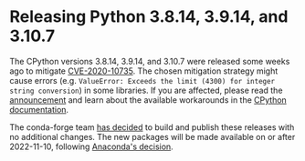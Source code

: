 # Releasing Python 3.8.14, 3.9.14, and 3.10.7

The CPython versions 3.8.14, 3.9.14, and 3.10.7 were released some weeks
ago to mitigate
[CVE-2020-10735](https://nvd.nist.gov/vuln/detail/CVE-2020-10735). The
chosen mitigation strategy might cause errors (e.g.
`ValueError: Exceeds the limit (4300) for integer string conversion`) in
some libraries. If you are affected, please read the
[announcement](https://docs.python.org/release/3.10.7/whatsnew/3.10.html#notable-security-feature-in-3-10-7)
and learn about the available workarounds in the [CPython
documentation](https://docs.python.org/3/library/stdtypes.html#integer-string-conversion-length-limitation).

The conda-forge team [has
decided](https://github.com/conda-forge/python-feedstock/pull/579) to
build and publish these releases with no additional changes. The new
packages will be made available on or after 2022-11-10, following
[Anaconda's decision](https://anaconda.cloud/anaconda-repo-news).
